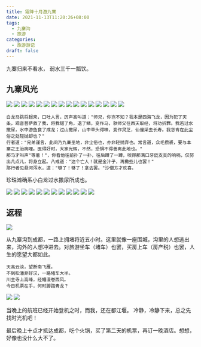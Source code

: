 ```yaml
---
title: 霜降十月游九寨
date: 2021-11-13T11:20:26+08:00
tags:
  - 九寨沟
  - 旅游
categories:
  - 旅游游记
draft: false
---
```

九寨归来不看水，
弱水三千一瓢饮。

<!--more-->
## 九寨风光

![](https://image.seanxp.com/Tour-Jiuzhaigou/01.jpg)
![](https://image.seanxp.com/Tour-Jiuzhaigou/001.jpeg)
![](https://image.seanxp.com/Tour-Jiuzhaigou/02.jpg)
![](https://image.seanxp.com/Tour-Jiuzhaigou/03.jpg)
![](https://image.seanxp.com/Tour-Jiuzhaigou/04.jpg)
![](https://image.seanxp.com/Tour-Jiuzhaigou/05.jpg)
![](https://image.seanxp.com/Tour-Jiuzhaigou/06.jpg)
![](https://image.seanxp.com/Tour-Jiuzhaigou/07.jpg)
![](https://image.seanxp.com/Tour-Jiuzhaigou/08.jpg)
![](https://image.seanxp.com/Tour-Jiuzhaigou/09.jpg)
![](https://image.seanxp.com/Tour-Jiuzhaigou/10.jpg)
![](https://image.seanxp.com/Tour-Jiuzhaigou/11.jpg)
![](https://image.seanxp.com/Tour-Jiuzhaigou/012.jpeg)
![](https://image.seanxp.com/Tour-Jiuzhaigou/013.jpeg)
![](https://image.seanxp.com/Tour-Jiuzhaigou/014.jpeg)
![](https://image.seanxp.com/Tour-Jiuzhaigou/13.jpg)

	白龙马跳将起来，口吐人言，厉声高叫道："师兄，你岂不知？我本是西海飞龙，因为犯了天条，观音菩萨救了我，将我锯了角，退了鳞，变作马，驮师父往西天取经，将功折罪。我若过水撒尿，水中游鱼食了成龙；过山撒尿，山中草头得味，变作灵芝，仙僮采去长寿。我怎肯在此尘俗之处轻抛却也？"
	行者道："兄弟谨言，此间乃九寨圣地，非尘俗也，亦非轻抛弃也。常言道，众毛攒裘，要与本寨之王治病哩。医得好时，大家光辉，不然，恐惧不得善离此地也。"
	那马才叫声"等着！"，你看他往前扑了一扑，往后蹲了一蹲，咬得那满口牙龁支支的响喨，仅努出几点儿，将身立起。八戒道："这个亡人！就是金汁子，再撒些儿也罢！"
	那行者见悬河泻水，道："够了！够了！拿去罢。"沙僧方才欢喜。

珍珠滩确系小白龙过水撒尿所成也。

![](https://image.seanxp.com/Tour-Jiuzhaigou/14.jpg)
![](https://image.seanxp.com/Tour-Jiuzhaigou/015.jpeg)
![](https://image.seanxp.com/Tour-Jiuzhaigou/15.jpg)
![](https://image.seanxp.com/Tour-Jiuzhaigou/16.jpg)
![](https://image.seanxp.com/Tour-Jiuzhaigou/17.jpg)
![](https://image.seanxp.com/Tour-Jiuzhaigou/18.jpg)
![](https://image.seanxp.com/Tour-Jiuzhaigou/19.jpg)
![](https://image.seanxp.com/Tour-Jiuzhaigou/20.jpg)
![](https://image.seanxp.com/Tour-Jiuzhaigou/21.jpg)
![](https://image.seanxp.com/Tour-Jiuzhaigou/22.jpg)
![](https://image.seanxp.com/Tour-Jiuzhaigou/23.jpg)
![](https://image.seanxp.com/Tour-Jiuzhaigou/24.jpg)

## 返程
![](https://image.seanxp.com/Tour-Jiuzhaigou/25.jpeg)

从九寨沟到成都，一路上拥堵将近五小时。这里就像一座围城，沟里的人想逃出来，沟外的人想冲进去。对旅游坐车（堵车）也罢，买房上车（房产税）也罢，人生的愿望大都如此。

	天高云淡，望断南飞雁。
	不到松潘非好汉，一路堵车大半。
	川主寺上高峰，经幡漫卷西风。
	今日机票在手，何时脚踏青龙？

![](https://image.seanxp.com/Tour-Jiuzhaigou/26.jpeg)
![](https://image.seanxp.com/Tour-Jiuzhaigou/27.JPG)

当晚上的航班已经开始登机之时，而我，还在都江堰。
冷静，冷静下来，总之先找时光机吧！

最后晚上十点才抵达成都，吃个火锅，买了第二天的机票，再订一晚酒店。想想，好像也没什么大不了。
